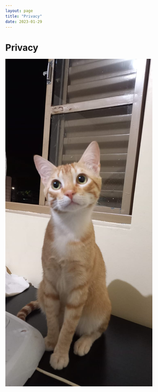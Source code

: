 ```yaml
---
layout: page
title: "Privacy"
date: 2023-01-29
---
```


# Privacy

![Cat](/assets/WhatsApp%20Image%202023-01-29%20at%2016.06.49.jpeg)
